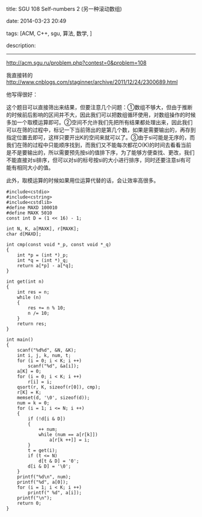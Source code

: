 title: SGU 108 Self-numbers 2 (另一种滚动数组)

date: 2014-03-23 20:49

tags: [ACM, C++, sgu, 算法, 数学, ]

description: 

---
[ http://acm.sgu.ru/problem.php?contest=0&problem=108 ](http://acm.sgu.ru/problem.php?contest=0&problem=108)

  


我直接转的 [ http://www.cnblogs.com/staginner/archive/2011/12/24/2300689.html ](http://www.cnblogs.com/staginner/archive/2011/12/24/2300689.html)

他写得很好： 

这个题目可以直接筛出来结果，但要注意几个问题：①数组不够大，但由于推断的时候前后影响的区间并不大，因此我们可以把数组循环使用，对数组操作的时候多加一个取模运算即可。②空间不允许我们先把所有结果都处理出来，因此我们可以在筛的过程中，标记一下当前筛出的是第几个数，如果是需要输出的，再存到指定位置去即可，这样只要开出K的空间来就可以了。③由于si可能是无序的，而我们在筛的过程中只能顺序找到，而我们又不能每次都花O(K)的时间去看看当前是不是要输出的，所以需要预先按si的值排下序，为了能够方便查找、更改，我们不能直接对si排序，但可以对si的标号按si的大小进行排序，同时还要注意si有可能有相同大小的值。 

此外，取模运算的时候如果用位运算代替的话，会让效率高很多。 
    
    
    #include<cstdio>
    #include<cstring>
    #include<cstdlib>
    #define MAXD 100010
    #define MAXK 5010
    const int D = (1 << 16) - 1;
    
    int N, K, a[MAXK], r[MAXK];
    char d[MAXD];
    
    int cmp(const void *_p, const void *_q)
    {
    	int *p = (int *)_p;
    	int *q = (int *)_q;
    	return a[*p] - a[*q];
    }
    
    int get(int n)
    {
    	int res = n;
    	while (n)
    	{
    		res += n % 10;
    		n /= 10;
    	}
    	return res;
    }
    
    int main()
    {
    	scanf("%d%d", &N, &K);
    	int i, j, k, num, t;
    	for (i = 0; i < K; i ++)
    		scanf("%d", &a[i]);
    	a[K] = 0;
    	for (i = 0; i < K; i ++)
    		r[i] = i;
    	qsort(r, K, sizeof(r[0]), cmp);
    	r[K] = K;
    	memset(d, '\0', sizeof(d));
    	num = k = 0;
    	for (i = 1; i <= N; i ++)
    	{
    		if (!d[i & D])
    		{
    			++ num;
    			while (num == a[r[k]])
    				a[r[k ++]] = i;
    		}
    		t = get(i);
    		if (t <= N)
    			d[t & D] = '0';
    		d[i & D] = '\0';
    	}
    	printf("%d\n", num);
    	printf("%d", a[0]);
    	for (i = 1; i < K; i ++)
    		printf(" %d", a[i]);
    	printf("\n");
    	return 0;
    }
    

  

